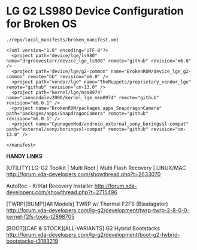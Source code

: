 LG G2 LS980 Device Configuration for Broken OS
=============================================

`./repo/local_manifests/broken_manifest.xml`
```
<?xml version="1.0" encoding="UTF-8"?>
  <project path="device/lge/ls980" name="drgroovestarr/device_lge_ls980" remote="github" revision="m6.0" />
  <project path="device/lge/g2-common" name="BrokenROM/device_lge_g2-common" remote="bb" revision="m6.0" />
  <project path="vendor/lge" name="TheMuppets/proprietary_vendor_lge" remote="github" revision="cm-13.0" />
  <project path="kernel/lge/msm8974" name="cannondalev2000/kernel_lge_msm8974" remote="github" revision="m6.0.1" />
  <project name="BrokenROM/packages_apps_SnapdragonCamera" path="packages/apps/SnapdragonCamera" remote="github" revision="m6.0.1" />
  <project name="CyanogenMod/android_external_sony_boringssl-compat" path="external/sony/boringssl-compat" remote="github" revision="cm-13.0" />

</manifest>
```
**HANDY LINKS**

[UTILITY] LG-G2 Toolkit | Multi Root | Multi Flash Recovery | LINUX/MAC
http://forum.xda-developers.com/showthread.php?t=2633070

AutoRec - KitKat Recovery Installer
http://forum.xda-developers.com/showthread.php?t=2715496

[TWRP][BUMP][All Models] TWRP w/ Thermal F2FS (Blastagator)
http://forum.xda-developers.com/lg-g2/development/twrp-twrp-2-8-0-0-kernel-f2fs-tools-t2898705

[BOOT][CAF & STOCK][ALL-VARIANTS] G2 Hybrid Bootstacks
http://forum.xda-developers.com/lg-g2/development/boot-g2-hybrid-bootstacks-t3183219
